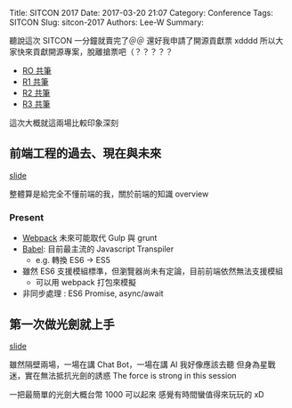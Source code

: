 Title: SITCON 2017
Date: 2017-03-20 21:07
Category: Conference
Tags: SITCON
Slug: sitcon-2017
Authors: Lee-W
Summary: 


聽說這次 SITCON 一分鐘就賣完了＠＠
還好我申請了開源貢獻票 xdddd
所以大家快來貢獻開源專案，脫離搶票吧（？？？？？

<!--more-->

- [RO 共筆](https://hackmd.io/GYVgRgHAzALA7ABgLRjCGSYFMBMckCcOAJlEjjAnHAIYBsdIcwAjEA==?edit)
- [R1 共筆](https://hackmd.io/JwdgRgTAjCEQtAMygBhPALBiAOeOBTAYwGZ4ATAVmAMuxUsQxCA=?both)
- [R2 共筆](https://hackmd.io/CwVgnARghlBMAcBaAzAdgGzscDAzRUuUqi8AJrshBAAyqwCMZEQA?both)
- [R3 共筆](https://hackmd.io/MwNhBYFMDMCMEMC0BWADARnI85kkbMDogEwDsssJwJAxrGarEA==?both)


這次大概就這兩場比較印象深刻

## 前端工程的過去、現在與未來
[slide](http://slides.com/tz5514/deck-1-2#/)

整體算是給完全不懂前端的我，關於前端的知識 overview

### Present
- [Webpack](https://webpack.github.io) 未來可能取代 Gulp 與 grunt
- [Babel](https://babeljs.io): 目前最主流的 Javascript Transpiler
	- e.g. 轉換 ES6 -> ES5  
- 雖然 ES6 支援模組標準，但瀏覽器尚未有定論，目前前端依然無法支援模組
	- 可以用 webpack 打包來模擬
- 非同步處理 : ES6 Promise, async/await

## 第一次做光劍就上手
[slide](https://www.slideshare.net/mobile/ssuserb8be06/ss-73305383)

雖然隔壁兩場，一場在講 Chat Bot，一場在講 AI
我好像應該去聽
但身為星戰迷，實在無法抵抗光劍的誘惑
The force is strong in this session

一把最簡單的光劍大概台幣 1000 可以起來
感覺有時間蠻值得來玩玩的 xD